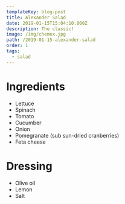 ```yaml
---
templateKey: blog-post
title: Alexander Salad
date: 2019-01-15T15:04:10.000Z
description: The classic!
image: /img/chemex.jpg
path: /2019-01-15-alexander-salad
order: 1
tags:
  - salad
---
```


# Ingredients

- Lettuce
- Spinach
- Tomato
- Cucumber
- Onion
- Pomegranate (sub sun-dried cranberries)
- Feta cheese

# Dressing

- Olive oil
- Lemon
- Salt
